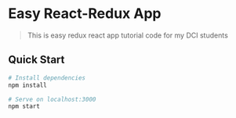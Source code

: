 # Easy React-Redux App 

> This is easy redux react app tutorial code for my DCI students

## Quick Start

```bash
# Install dependencies
npm install

# Serve on localhost:3000
npm start
```
